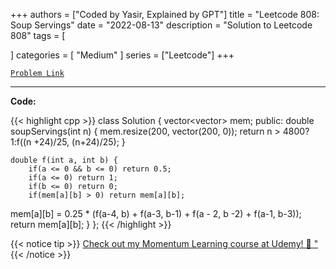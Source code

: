 
+++
authors = ["Coded by Yasir, Explained by GPT"]
title = "Leetcode 808: Soup Servings"
date = "2022-08-13"
description = "Solution to Leetcode 808"
tags = [
    
]
categories = [
    "Medium"
]
series = ["Leetcode"]
+++



[`Problem Link`](https://leetcode.com/problems/soup-servings/description/)

---

**Code:**

{{< highlight cpp >}}
class Solution {
        vector<vector<double>> mem;
public:
    double soupServings(int n) {
        mem.resize(200, vector<double>(200, 0));
        return n > 4800? 1:f((n +24)/25, (n+24)/25);
    }

    double f(int a, int b) {
        if(a <= 0 && b <= 0) return 0.5;
        if(a <= 0) return 1;
        if(b <= 0) return 0;
        if(mem[a][b] > 0) return mem[a][b];
 mem[a][b] = 0.25 * (f(a-4, b) + f(a-3, b-1) + f(a - 2, b -2) + f(a-1, b-3));
        return mem[a][b];
    }
};
{{< /highlight >}}


{{< notice tip >}}
[Check out my Momentum Learning course at Udemy! 🚀 "](https://www.udemy.com/course/blind-75-the-data-structures-and-algorithms-essentials/)
{{< /notice >}}

